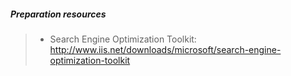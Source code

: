 ##### Preparation resources
> * Search Engine Optimization Toolkit: http://www.iis.net/downloads/microsoft/search-engine-optimization-toolkit
